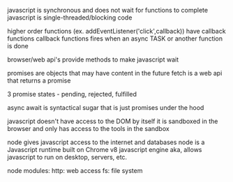 javascript is synchronous and does not wait for functions to complete
javascript is single-threaded/blocking code

higher order functions (ex. addEventListener('click',callback)) have callback functions
callback functions fires when an async TASK or another function is done

browser/web api's provide methods to make javascript wait

promises are objects that may have content in the future
fetch is a web api that returns a promise

3 promise states - pending, rejected, fulfilled

async await is syntactical sugar that is just promises under the hood

javascript doesn't have access to the DOM by itself
it is sandboxed in the browser and only has access to the tools in the sandbox

node gives javascript access to the internet and databases
    node is a Javascript runtime built on Chrome v8 javascript engine
    aka, allows javascript to run on desktop, servers, etc.

node modules:
    http: web access
    fs: file system


